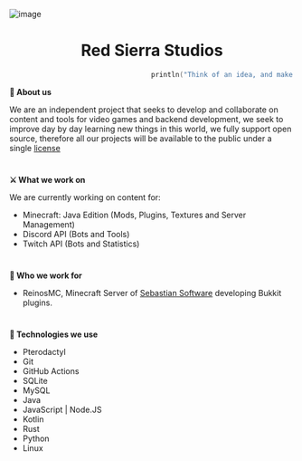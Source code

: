 ![image](https://user-images.githubusercontent.com/91499295/186744487-97b7dc0b-ea21-4828-8924-5ee70795c3b1.png)

<h1 align="center">
  Red Sierra Studios
</h1>

```kotlin
                                   println("Think of an idea, and make it 10 times better")
```

**📌 About us**

We are an independent project that seeks to develop and collaborate on content and tools for video games and backend development, we seek to improve day by day learning new things in this world, we fully support open source, therefore all our projects will be available to the public under a single [license](https://opensource.org/licenses/MIT)
#
**⚔️ What we work on**

We are currently working on content for:
- Minecraft: Java Edition (Mods, Plugins, Textures and Server Management)
- Discord API (Bots and Tools)
- Twitch API (Bots and Statistics)
#
**💼 Who we work for**

- ReinosMC, Minecraft Server of [Sebastian Software](https://github.com/SebastianSoftware) developing Bukkit plugins.
#
**🧪 Technologies we use**

- Pterodactyl
- Git
- GitHub Actions
- SQLite
- MySQL
- Java
- JavaScript | Node.JS
- Kotlin
- Rust
- Python
- Linux
#
